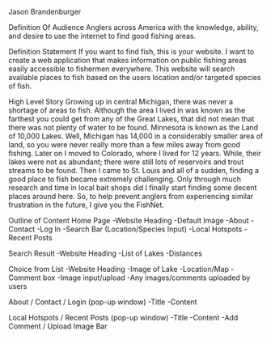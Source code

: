 Jason Brandenburger


Definition Of Audience
Anglers across America with the knowledge, ability, and desire to use the internet to find good fishing areas.

Definition Statement
If you want to find fish, this is your website.  I want to create a web application that makes information on public fishing areas easily accessible to fishermen everywhere.  This website will search available places to fish based on the users location and/or targeted species of fish.

High Level Story
Growing up in central Michigan, there was never a shortage of areas to fish.  Although the area I lived in was known as the farthest you could get from any of the Great Lakes, that did not mean that there was not plenty of water to be found.  Minnesota is known as the Land of 10,000 Lakes.  Well, Michigan has 14,000 in a considerably smaller area of land, so you were never really more than a few miles away from good fishing.  Later on I moved to Colorado, where I lived for 12 years.  While, their lakes were not as abundant; there were still lots of reservoirs and trout streams to be found.  Then I came to St. Louis and all of a sudden, finding a good place to fish became extremely challenging.  Only through much research and time in local bait shops did I finally start finding some decent places around here. So, to help prevent anglers from experiencing similar frustration in the future, I give you the FishNet.

Outline of Content
Home Page
	-Website Heading
	-Default Image
	-About
	-Contact
	-Log In
	-Search Bar (Location/Species Input)
	-Local Hotspots
	-Recent Posts


Search Result
	-Website Heading
	-List of Lakes
	-Distances

Choice from List
	-Website Heading
	-Image of Lake
	-Location/Map
	-Comment box
	-Image input/upload
	-Any images/comments uploaded by users

About / Contact / Login (pop-up window)
	-Title
	-Content

Local Hotspots / Recent Posts (pop-up window)
	-Title
	-Content
	-Add Comment / Upload Image Bar
